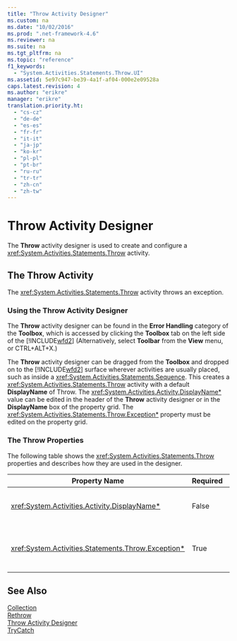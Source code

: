 ```yaml
---
title: "Throw Activity Designer"
ms.custom: na
ms.date: "10/02/2016"
ms.prod: ".net-framework-4.6"
ms.reviewer: na
ms.suite: na
ms.tgt_pltfrm: na
ms.topic: "reference"
f1_keywords: 
  - "System.Activities.Statements.Throw.UI"
ms.assetid: 5e97c947-be39-4a1f-af04-000e2e09528a
caps.latest.revision: 4
ms.author: "erikre"
manager: "erikre"
translation.priority.ht: 
  - "cs-cz"
  - "de-de"
  - "es-es"
  - "fr-fr"
  - "it-it"
  - "ja-jp"
  - "ko-kr"
  - "pl-pl"
  - "pt-br"
  - "ru-ru"
  - "tr-tr"
  - "zh-cn"
  - "zh-tw"
---
```

# Throw Activity Designer
The **Throw** activity designer is used to create and configure a <xref:System.Activities.Statements.Throw> activity.  
  
## The Throw Activity  
 The <xref:System.Activities.Statements.Throw> activity throws an exception.  
  
### Using the Throw Activity Designer  
 The **Throw** activity designer can be found in the **Error Handling** category of the **Toolbox**, which is accessed by clicking the **Toolbox** tab on the left side of the [!INCLUDE[wfd2](../workflowdesigner/includes/wfd2_md.md)] (Alternatively, select **Toolbar** from the **View** menu, or CTRL+ALT+X.)  
  
 The **Throw** activity designer can be dragged from the **Toolbox** and dropped on to the [!INCLUDE[wfd2](../workflowdesigner/includes/wfd2_md.md)] surface wherever activities are usually placed, such as inside a <xref:System.Activities.Statements.Sequence>. This creates a <xref:System.Activities.Statements.Throw> activity with a default **DisplayName** of Throw. The <xref:System.Activities.Activity.DisplayName*> value can be edited in the header of the **Throw** activity designer or in the **DisplayName** box of the property grid. The <xref:System.Activities.Statements.Throw.Exception*> property must be edited on the property grid.  
  
### The Throw Properties  
 The following table shows the <xref:System.Activities.Statements.Throw> properties and describes how they are used in the designer.  
  
|Property Name|Required|Usage|  
|-------------------|--------------|-----------|  
|<xref:System.Activities.Activity.DisplayName*>|False|Specifies the optional friendly name of the <xref:System.Activities.Statements.Throw> activity. The default is Throw.|  
|<xref:System.Activities.Statements.Throw.Exception*>|True|The exception to throw. This exception must derive from <xref:System.Exception>. To specify the exception, type a Visual Basic expression in the property grid.|  
  
## See Also  
 [Collection](../workflowdesigner/collection-activity-designers.md)   
 [Rethrow](../workflowdesigner/rethrow-activity-designer.md)   
 [Throw Activity Designer](../workflowdesigner/throw-activity-designer.md)   
 [TryCatch](../workflowdesigner/trycatch-activity-designer.md)